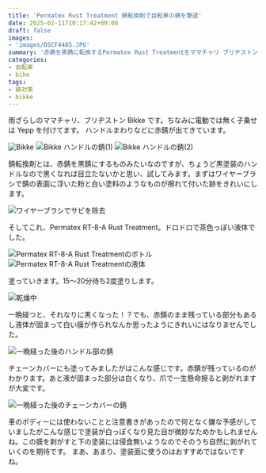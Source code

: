 ```yaml
---
title: 'Permatex Rust Treatment 錆転換剤で自転車の錆を撃退'
date: 2025-02-11T10:17:42+09:00
draft: false
images: 
- 'images/DSCF4485.JPG'
summary: '赤錆を黒錆に転換するPermatex Rust Treatmentをママチャリ ブリヂストンBikkeの錆びた部分に塗ってみました。効果のほどは！？'
categories:
- 自転車
- bike
tags:
- 錆対策
- bikke
---
```


雨ざらしのママチャリ、ブリヂストン Bikke
です。ちなみに電動では無く子乗せは Yepp を付けてます。
ハンドルまわりなどに赤錆が出てきています。

![Bikke](./images/DSCF4485.JPG) ![Bikke ハンドルの錆(1)](./images/DSCF4487.JPG)
![Bikke ハンドルの錆(2)](./images/DSCF4491.JPG)

錆転換剤とは、赤錆を黒錆にするものみたいなのですが、ちょうど黒塗装のハンドルなので黒くなれば目立たないかと思い、試してみます。まずはワイヤーブラシで錆の表面に浮いた粉と白い塗料のようなものが擦れて付いた跡をきれいにします。

![ワイヤーブラシでサビを除去](./images/DSCF4492.JPG)

そしてこれ、Permatex RT-8-A Rust
Treatment。ドロドロで茶色っぽい液体でした。

![Permatex RT-8-A Rust Treatmentのボトル](./images/DSCF4495.JPG) ![Permatex RT-8-A Rust Treatmentの液体](./images/DSCF4496.JPG)

塗っていきます。15～20分待ち2度塗りします。

![乾燥中](./images/DSCF4498.JPG)

一晩経つと、それなりに黒くなった！？でも、赤錆のまま残っている部分もあるし液体が固まって白い膜が作られなんか思ったようにきれいにはなりませんでした。

![一晩経った後のハンドル部の錆](./images/DSCF4509.JPG)

チェーンカバーにも塗ってみましたがはこんな感じです。赤錆が残っているのがわかります。あと液が固まった部分は白くなり、爪で一生懸命擦ると剥がれますが大変です。

![一晩経った後のチェーンカバーの錆](./images/DSCF4511.JPG)

車のボディーには使わないことと注意書きがあったので何となく嫌な予感がしていましたがこんな感じで塗装が白っぽくなり見た目が微妙なためかもしれませんね。この膜を剥がすと下の塗装には侵食無いようなのでそのうち自然に剥がれていくのを期待です。
まあ、あまり、塗装面に使うのはおすすめではないですね。
